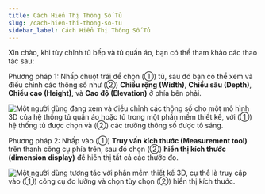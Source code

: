 ```yaml
---
title: Cách Hiển Thị Thông Số Tủ
slug: /cach-hien-thi-thong-so-tu
sidebar_label: Cách Hiển Thị Thông Số Tủ
---
```


Xin chào, khi tùy chỉnh tủ bếp và tủ quần áo, bạn có thể tham khảo các thao tác sau:

Phương pháp 1: Nhấp chuột trái để chọn (①) tủ, sau đó bạn có thể xem và điều chỉnh các thông số như (②) **Chiều rộng (Width)**, **Chiều sâu (Depth)**, **Chiều cao (Height)**, và **Cao độ (Elevation)** ở phía bên phải.

![Một người dùng đang xem và điều chỉnh các thông số cho một mô hình 3D của hệ thống tủ quần áo hoặc tủ trong một phần mềm thiết kế, với (①) hệ thống tủ được chọn và (②) các trường thông số được tô sáng.](https://storage.googleapis.com/jegavn_kb/image_jegavn/451.1.jpg)

Phương pháp 2: Nhấp vào (①) **Truy vấn kích thước (Measurement tool)** trên thanh công cụ phía trên, sau đó chọn (②) **hiển thị kích thước (dimension display)** để hiển thị tất cả các thước đo.

![Một người dùng tương tác với phần mềm thiết kế 3D, cụ thể là truy cập vào (①) công cụ đo lường và chọn tùy chọn (②) hiển thị kích thước.](https://storage.googleapis.com/jegavn_kb/image_jegavn/451.2.jpg)